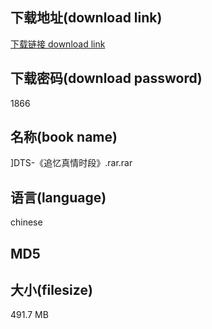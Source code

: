 ## 下载地址(download link)
[下载链接 download link](https://tutu365.netlify.app/?s=%5DDTS-%E3%80%8A%E8%BF%BD%E5%BF%86%E7%9C%9F%E6%83%85%E6%97%B6%E6%AE%B5%E3%80%8B.rar)

## 下载密码(download password)
1866

## 名称(book name)
]DTS-《追忆真情时段》.rar.rar

## 语言(language)
chinese

## MD5


## 大小(filesize)
491.7 MB
